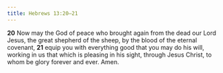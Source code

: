 ```yaml
---
title: Hebrews 13:20–21
---
```

**20** Now may the God of peace who brought again from the dead our Lord Jesus, the great shepherd of the sheep, by the blood of the eternal covenant, **21** equip you with everything good that you may do his will, working in us that which is pleasing in his sight, through Jesus Christ, to whom be glory forever and ever. Amen.